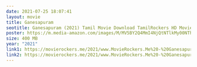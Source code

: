 ```yaml
---
date: 2021-07-25 18:07:41
layout: movie
title: Ganesapuram
seotitle: Ganesapuram (2021) Tamil Movie Download TamilRockers HD Moviesda
poster: https://m.media-amazon.com/images/M/MV5BY2Q4MmI4NjQtNTlkMy00NThhLTkxNmUtMWI3OWU1ZmU3NWYxXkEyXkFqcGdeQXVyOTA3Mzc4NjE@._V1_UY1200_CR885,0,630,1200_AL_.jpg
size: 400 MB
year: "2021"
link1: https://movierockers.me/2021/www.MovieRockers.Me%20-%20Ganesapuram%20(2021)%20Tamil%C2%A0HDRip%20480p.mp4
link2: https://movierockers.me/2021/www.MovieRockers.Me%20-%20Ganesapuram%20(2021)%20Tamil%C2%A0HDRip%20480p.mp4
---
```

